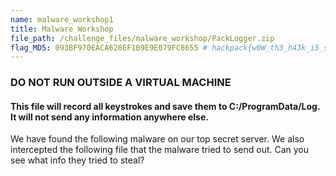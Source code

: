 ```yaml
---
name: malware_workshop1
title: Malware Workshop
file_path: /challenge_files/malware_workshop/PackLogger.zip
flag_MD5: 093BF970EACA620EF1B9E9E079FC8655 # hackpack{w0W_th3_h43k_i5_stron7}
---
```

### **DO NOT RUN OUTSIDE A VIRTUAL MACHINE**
<h4>This file will record all keystrokes and save them to C:/ProgramData/Log. It will not send any information anywhere else.</h4>
We have found the following malware on our top secret server. We also intercepted the following file that the malware tried to send out. Can you see what info they tried to steal?